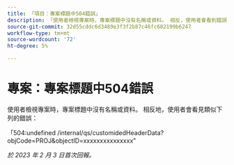 ```yaml
---
title: 「項目：專案標題中504錯誤」
description: 「使用者檢視專案時，專案標題中沒有名稱或資料。 相反，使用者會看到錯誤。」
source-git-commit: 32d55cddc6d3489e3f3f2b87c46fc682199b6247
workflow-type: tm+mt
source-wordcount: '72'
ht-degree: 5%

---
```



# 專案：專案標題中504錯誤

使用者檢視專案時，專案標題中沒有名稱或資料。 相反地，使用者會看見類似下列的錯誤：

「504:undefined /internal/qs/customidedHeaderData?objCode=PROJ&amp;objectID=xxxxxxxxxxxxxxx&quot;

_於 2023 年 2 月 3 日首次回報。_

